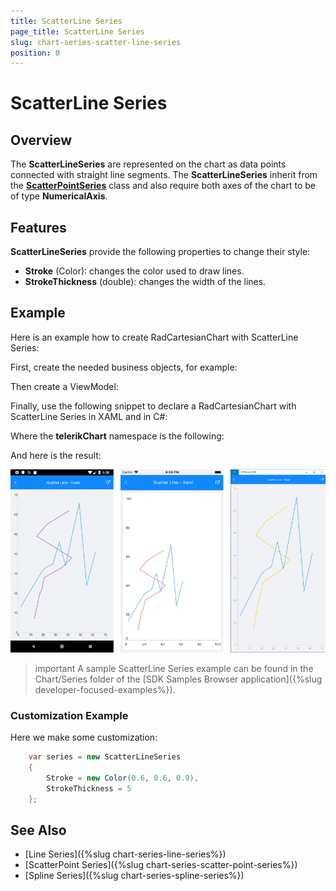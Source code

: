 ```yaml
---
title: ScatterLine Series
page_title: ScatterLine Series
slug: chart-series-scatter-line-series
position: 0
---
```

# ScatterLine Series

## Overview

The **ScatterLineSeries** are represented on the chart as data points connected with straight line segments. The **ScatterLineSeries** inherit from the **[ScatterPointSeries]()** class and also require both axes of the chart to be of type **NumericalAxis**.

## Features

**ScatterLineSeries** provide the following properties to change their style:

- **Stroke** (Color): changes the color used to draw lines.
- **StrokeThickness** (double): changes the width of the lines.

## Example

Here is an example how to create RadCartesianChart with ScatterLine Series:

First, create the needed business objects, for example:

<snippet id='numerical-data-model'/>

Then create a ViewModel:

<snippet id='chart-series-series-numerical-view-model'/>

Finally, use the following snippet to declare a RadCartesianChart with ScatterLine Series in XAML and in C#:

<snippet id='chart-series-scatterline-xaml'/>
<snippet id='chart-series-scatterline-csharp'/>

Where the **telerikChart** namespace is the following:

<snippet id='xmlns-telerikchart'/>
<snippet id='ns-telerikchart'/>

And here is the result:

![Basic ScatterLineSeries](images/cartesian-scatter-line-series-basic-example.png)

>important A sample ScatterLine Series example can be found in the Chart/Series folder of the [SDK Samples Browser application]({%slug developer-focused-examples%}).

### Customization Example

Here we make some customization:
```C#
	var series = new ScatterLineSeries 
	{ 
		Stroke = new Color(0.6, 0.6, 0.9), 
		StrokeThickness = 5 
	};
```

## See Also

- [Line Series]({%slug chart-series-line-series%})
- [ScatterPoint Series]({%slug chart-series-scatter-point-series%})
- [Spline Series]({%slug chart-series-spline-series%})
